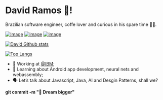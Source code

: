 # David Ramos 🤘!
Brazilian software engineer, coffe lover and curious in his spare time 👨‍💻. <br>


[![image](https://img.shields.io/badge/LinkedIn-0077B5)](https://www.linkedin.com/in/davidramos-js/)
[![image](https://img.shields.io/badge/Gmail-D14836)](mailto:david-ramos123@hotmail.com)
[![image](https://img.shields.io/badge/Instagram-E4405F)](https://www.instagram.com/davidr.js/)

[
![David Github stats](https://github-readme-stats.vercel.app/api?username=david123ramos&layout=compact&theme=dracula&hide=pascal)](https://github.com/anuraghazra/github-readme-stats)

[![Top Langs](https://github-readme-stats.vercel.app/api/top-langs/?username=david123ramos&layout=compact&theme=dracula&hide=pascal)](https://github.com/david123ramos/)


- 💪 Working at [@IBM](https://www.ibm.com/br-pt);
- 🧠 Learning about Android app development, neural nets and webassembly;
- 🗣 Let’s talk about Javascript, Java, AI and Desgin Patterns, shall we? 



**git commit -m "🦅 Dream bigger"**

